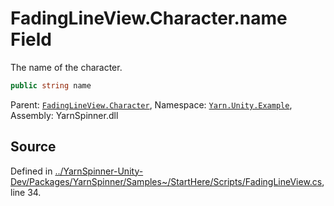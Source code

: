 # FadingLineView.Character.name Field

The name of the character.


```csharp
public string name
```



<div class="class-metadata">

Parent: [`FadingLineView.Character`](/api/csharp/yarn.unity.example/fadinglineview.character.md), Namespace: [`Yarn.Unity.Example`](/api/csharp/yarn.unity.example/README.md), Assembly: YarnSpinner.dll
</div>

## Source
Defined in [../YarnSpinner-Unity-Dev/Packages/YarnSpinner/Samples~/StartHere/Scripts/FadingLineView.cs](https://github.com/YarnSpinnerTool/YarnSpinner-Unity//blob/develop/Samples~/StartHere/Scripts/FadingLineView.cs#L34), line 34.
